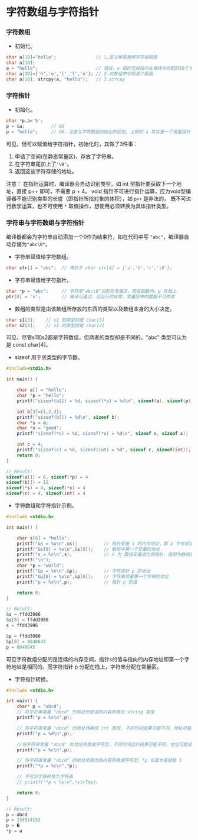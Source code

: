 字符数组与字符指针
===

### 字符数组

- 初始化。

```c
char a[10]="hello";               // 1.定义候直接用字符串赋值
char a[10];
a = "hello";                      // 错误，a 指针已经指向在堆栈中分配的10个字符空间，且 a 是常量指针 const *a
char a[10]={'h','e','l','l','o'}; // 2.对数组中字符逐个赋值
char a[10]; strcpy(a, "hello");   // 3.strcpy
```

### 字符指针

- 初始化。

```c
char *p,a='5';
p = &a;          // OK
p = "hello";     // OK，注意与字符数组初始化的区别，上例的 a 其实是一个常量指针
```
可见，但可以赋值给字符指针，初始化时，其做了3件事：
1. 申请了空间(在静态常量区)，存放了字符串。
2. 在字符串尾加上了`'\0'`。
3. 返回这些字符存储的地址。

注意：
在指针运算时，编译器会自动识别类型，如 int 型指针要获取下一个地址，直接 p++ 即可，不需要 p + 4。
void 指针不可进行指针运算，应为void型编译器不能识别类型的长度（即指针所指对象的体积），如 `p++` 是非法的，
既不可进行数学运算，也不可使用 `*` 取值操作，想使用必须转换为具体指针类型。

### 字符串与字符数组与字符指针

编译器都会为字符串自动添加一个0作为结束符，如在代码中写 `"abc"`，编译器自动存储为`"abc\0"`。

- 字符串赋值给字符数组。
```c
char str[] = "abc";  // 等价于 char str[4] = {'a','b','c','\0'};
```
- 字符串赋值给字符指针。

```c
char *p = "abc";     // 字符串"abc\0"分配在常量区，若在函数内，p 在栈上
ptr[0] = 'x';        // 编译可通过，但运行时异常，常量区中的数据不可修改
```
- 数组的类型是由该数组所存放的东西的类型以及数组本身的大小决定。

```c
char s1[3];    // s1 的类型就是 char[3]
char s2[4];    // s2 的类型就是 char[4]

```
可见，尽管s1和s2都是字符数组，但两者的类型却是不同的。"abc" 类型可认为是 const char[4]。

- sizeof 用于求类型的字节数。

```c
#include<stdio.h>

int main() {

    char a[] = "hello";
    char *p = "hello";
    printf("sizeof(a[]) = %d, sizeof(*p) = %d\n", sizeof(a), sizeof(p));

    int b[3]={1,2,3};
    printf("sizeof(b[]) = %d\n", sizeof b);
    char *s = a;
    char *x = "good";
    printf("sizeof(*s) = %d, sizeof(*x) = %d\n", sizeof s, sizeof x);

    int c = 4;
    printf("sizeof(c) = %d, sizeof(int) = %d", sizeof c, sizeof(int));
    return 0;
}

// Result:
sizeof(a[]) = 6, sizeof(*p) = 4
sizeof(b[]) = 12
sizeof(*s) = 4, sizeof(*x) = 4
sizeof(c) = 4, sizeof(int) = 4
```

- 字符数组和字符指针示例。

```c
#include <stdio.h>

int main() {

    char s[6] = "hello";
    printf("&s = %x\n",&s);          // 指针变量 s 的内存地址，即 a 字符地址
    printf("&s[0] = %x\n",&s[0]);    // 数组中第一个变量的地址
    printf("s = %x\n",s);            // s 为 数组变量退化的指针，值即为数组首字节地址
    printf("\n");
    char *p = "world";
    printf("&p = %x\n",&p);          // 字符指针 p 的地址
    printf("&p[0] = %x\n",&p[0]);    // 字符串常量第一个字符的地址
    printf("p = %x\n",p);            // 指针 p 的值

    return 0;
}

// Result:
&s = ffdd3986
&s[0] = ffdd3986
s = ffdd3986

&p = ffdd3980
&p[0] = 8048645
p = 8048645
```
可见字符数组分配的是连续的内存空间，指针s的值与指向的内存地址即第一个字符地址是相同的。而字符指针 p 分配在栈上，字符串分配在常量区。

- 字符指针转换。

```c
#include <stdio.h>

int main() {
    char* p = "abcd";
    // 将字符串常量 "abcd" 的地址所隐含的内容转换为 string 类型
    printf("p = %s\n",p);

    // 将字符串常量 "abcd" 的地址转换成 int 类型, 不同时间结果可能不同，地址可能会发生变化
    printf("p = %d\n",p);

    //将字符串常量 "abcd" 的地址转换成字符型，不同时间运行结果可能不同，地址可能会发生变化
    printf("p = %c\n",p);

    // 将字符串常量 "abcd" 的地址所隐含的内容转换成字符型，*p 长度本身就是 1
    printf("*p = %c\n",*p);

    // 不可将字符转换为字符串
    // printf("*p = %s\n",*strTmp);

    return 0;
}

// Result:
p = abcd
p = 134514152
p = �
*p = a
```
